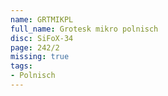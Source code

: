 ```yaml
---
name: GRTMIKPL
full_name: Grotesk mikro polnisch
disc: SiFoX-34
page: 242/2
missing: true
tags:
- Polnisch
---
```

